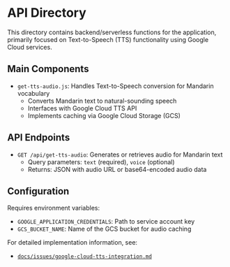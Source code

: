 # API Directory

This directory contains backend/serverless functions for the application, primarily focused on Text-to-Speech (TTS) functionality using Google Cloud services.

## Main Components

- `get-tts-audio.js`: Handles Text-to-Speech conversion for Mandarin vocabulary
  - Converts Mandarin text to natural-sounding speech
  - Interfaces with Google Cloud TTS API
  - Implements caching via Google Cloud Storage (GCS)

## API Endpoints

- `GET /api/get-tts-audio`: Generates or retrieves audio for Mandarin text
  - Query parameters: `text` (required), `voice` (optional)
  - Returns: JSON with audio URL or base64-encoded audio data

## Configuration

Requires environment variables:

- `GOOGLE_APPLICATION_CREDENTIALS`: Path to service account key
- `GCS_BUCKET_NAME`: Name of the GCS bucket for audio caching

For detailed implementation information, see:

- [`docs/issues/google-cloud-tts-integration.md`](../docs/issues/google-cloud-tts-integration.md)
